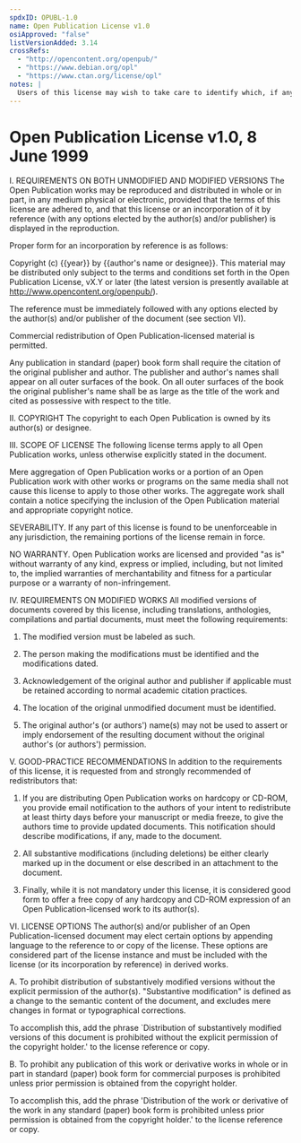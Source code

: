 ```yaml
---
spdxID: OPUBL-1.0
name: Open Publication License v1.0
osiApproved: "false"
listVersionAdded: 3.14
crossRefs: 
  - "http://opencontent.org/openpub/"
  - "https://www.debian.org/opl"
  - "https://www.ctan.org/license/opl"
notes: |
  Users of this license may wish to take care to identify which, if any, of the 'license options' described in section VI apply to the licensed work.
---
```


# Open Publication License v1.0, 8 June 1999

I. REQUIREMENTS ON BOTH UNMODIFIED AND MODIFIED VERSIONS
  The Open Publication works may be reproduced and distributed in whole or in part, in any medium physical or electronic, provided that the terms of this license are adhered to, and that this license or an incorporation of it by reference (with any options elected by the author(s) and/or publisher) is displayed in the reproduction.

  Proper form for an incorporation by reference is as follows:

  Copyright (c) {{year}} by {{author's name or designee}}. This material may be distributed only subject to the terms and conditions set forth in the Open Publication License, vX.Y or later (the latest version is presently available at http://www.opencontent.org/openpub/).

  The reference must be immediately followed with any options elected by the author(s) and/or publisher of the document (see section VI).

  Commercial redistribution of Open Publication-licensed material is permitted.

  Any publication in standard (paper) book form shall require the citation of the original publisher and author. The publisher and author's names shall appear on all outer surfaces of the book. On all outer surfaces of the book the original publisher's name shall be as large as the title of the work and cited as possessive with respect to the title.

II. COPYRIGHT
  The copyright to each Open Publication is owned by its author(s) or designee.

III. SCOPE OF LICENSE
  The following license terms apply to all Open Publication works, unless otherwise explicitly stated in the document.

  Mere aggregation of Open Publication works or a portion of an Open Publication work with other works or programs on the same media shall not cause this license to apply to those other works. The aggregate work shall contain a notice specifying the inclusion of the Open Publication material and appropriate copyright notice.

  SEVERABILITY. If any part of this license is found to be unenforceable in any jurisdiction, the remaining portions of the license remain in force.

  NO WARRANTY. Open Publication works are licensed and provided "as is" without warranty of any kind, express or implied, including, but not limited to, the implied warranties of merchantability and fitness for a particular purpose or a warranty of non-infringement.

IV. REQUIREMENTS ON MODIFIED WORKS
  All modified versions of documents covered by this license, including translations, anthologies, compilations and partial documents, must meet the following requirements:

  1. The modified version must be labeled as such.

  2. The person making the modifications must be identified and the modifications dated.

  3. Acknowledgement of the original author and publisher if applicable must be retained according to normal academic citation practices.

  4. The location of the original unmodified document must be identified.

  5. The original author's (or authors') name(s) may not be used to assert or imply endorsement of the resulting document without the original author's (or authors') permission.

V. GOOD-PRACTICE RECOMMENDATIONS
  In addition to the requirements of this license, it is requested from and strongly recommended of redistributors that:

  1. If you are distributing Open Publication works on hardcopy or CD-ROM, you provide email notification to the authors of your intent to redistribute at least thirty days before your manuscript or media freeze, to give the authors time to provide updated documents. This notification should describe modifications, if any, made to the document.

  2. All substantive modifications (including deletions) be either clearly marked up in the document or else described in an attachment to the document.

  3. Finally, while it is not mandatory under this license, it is considered good form to offer a free copy of any hardcopy and CD-ROM expression of an Open Publication-licensed work to its author(s).

VI. LICENSE OPTIONS
  The author(s) and/or publisher of an Open Publication-licensed document may elect certain options by appending language to the reference to or copy of the license. These options are considered part of the license instance and must be included with the license (or its incorporation by reference) in derived works.

  A. To prohibit distribution of substantively modified versions without the explicit permission of the author(s). "Substantive modification" is defined as a change to the semantic content of the document, and excludes mere changes in format or typographical corrections.

  To accomplish this, add the phrase `Distribution of substantively modified versions of this document is prohibited without the explicit permission of the copyright holder.' to the license reference or copy.

  B. To prohibit any publication of this work or derivative works in whole or in part in standard (paper) book form for commercial purposes is prohibited unless prior permission is obtained from the copyright holder.

  To accomplish this, add the phrase 'Distribution of the work or derivative of the work in any standard (paper) book form is prohibited unless prior permission is obtained from the copyright holder.' to the license reference or copy.
